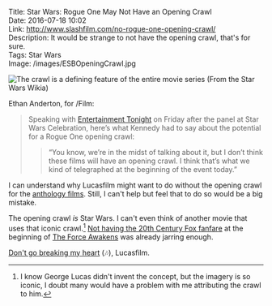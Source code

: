 Title: Star Wars: Rogue One May Not Have an Opening Crawl  
Date: 2016-07-18 10:02  
Link: http://www.slashfilm.com/no-rogue-one-opening-crawl/  
Description: It would be strange to not have the opening crawl, that's for sure.  
Tags: Star Wars  
Image: /images/ESBOpeningCrawl.jpg  

![The crawl is a defining feature of the entire movie series (From the Star Wars Wikia)](/images/ESBOpeningCrawl.jpg "Opening crawl of Empire")

Ethan Anderton, for /Film:

> Speaking with [Entertainment Tonight](http://www.etonline.com/news/193391_exclusive_kathleen_kennedy_and_gareth_edwards_tease_rogue_one_opening_crawl/) on Friday after the panel at Star Wars Celebration, here’s what Kennedy had to say about the potential for a Rogue One opening crawl:
>
>>“You know, we’re in the midst of talking about it, but I don’t think these films will have an opening crawl. I think that’s what we kind of telegraphed at the beginning of the event today.”

I can understand why Lucasfilm might want to do without the opening crawl for the [anthology films](http://starwars.wikia.com/wiki/Star_Wars_Anthology_Series "Star Wars anthology films explained by Wookieepedia"). Still, I can't help but feel that to do so would be a big mistake.

The opening crawl *is* Star Wars. I can't even think of another movie that uses that iconic crawl.[^1] [Not having the 20th Century Fox fanfare](http://www.businessinsider.com/new-star-wars-opening-removes-20th-century-fox-2015-4 "Business Insider piece on not having the 20th Century Fox fanfare at the beginning of The Force Awakens") at the beginning of [The Force Awakens](https://duckduckgo.com/?q=site%3Atheoveranalyzed.net+"the+force+awakens" "DuckDuckGo search for TheOverAnalyzed posts with 'The Force Awakens'") was already jarring enough.

[Don't go breaking my heart](https://www.youtube.com/watch?v=0FkwGyX98hs "YouTube: Elton John & Kiki Dee - Don't Go Breaking My Heart") (🎶), Lucasfilm.

[^1]: I know George Lucas didn't invent the concept, but the imagery is so iconic, I doubt many would have a problem with me attributing the crawl to him.
